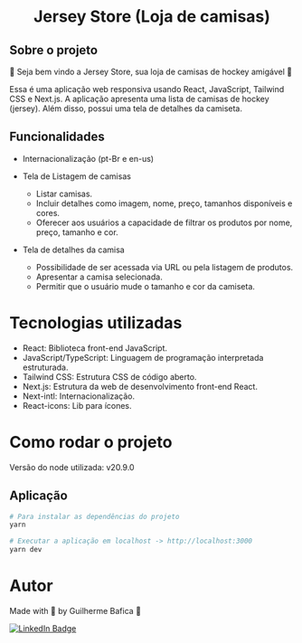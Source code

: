 <h1 align="center">Jersey Store (Loja de camisas)</h1>

<!-- ## Apresentação do projeto

<img
  alt="Jersey Store"
  title="Jersey Store' presentation gif"
  src="./src/assets/presentationGif.gif"
  height="425"
/> -->

## Sobre o projeto

🏒 Seja bem vindo a Jersey Store, sua loja de camisas de hockey amigável 🏒

Essa é uma aplicação web responsiva usando React, JavaScript, Tailwind CSS e Next.js.
A aplicação apresenta uma lista de camisas de hockey (jersey).
Além disso, possui uma tela de detalhes da camiseta.

## Funcionalidades

- Internacionalização (pt-Br e en-us)

- Tela de Listagem de camisas

  - Listar camisas.
  - Incluir detalhes como imagem, nome, preço, tamanhos disponíveis e cores.
  - Oferecer aos usuários a capacidade de filtrar os produtos por nome, preço, tamanho e cor.

- Tela de detalhes da camisa
  - Possibilidade de ser acessada via URL ou pela listagem de produtos.
  - Apresentar a camisa selecionada.
  - Permitir que o usuário mude o tamanho e cor da camiseta.

# Tecnologias utilizadas

- React: Biblioteca front-end JavaScript.
- JavaScript/TypeScript: Linguagem de programação interpretada estruturada.
- Tailwind CSS: Estrutura CSS de código aberto.
- Next.js: Estrutura da web de desenvolvimento front-end React.
- Next-intl: Internacionalização.
- React-icons: Lib para ícones.

# Como rodar o projeto

Versão do node utilizada: v20.9.0

## Aplicação

```bash
# Para instalar as dependências do projeto
yarn
```

```bash
# Executar a aplicação em localhost -> http://localhost:3000
yarn dev
```

# Autor

Made with 💜 by Guilherme Bafica 👋

[![LinkedIn Badge](https://img.shields.io/badge/-GuilhermeBafica-blue?style=flat-square&logo=Linkedin&logoColor=white&link=https://www.linkedin.com/in/guilhermebafica/)](https://www.linkedin.com/in/guilhermebafica/)
